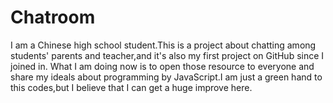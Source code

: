 # Chatroom
I am a Chinese high school student.This is a project about chatting among students' parents and teacher,and it's also my first project on GitHub since I joined in.
What I am doing now is to open those resource to everyone and share my ideals about programming by JavaScript.I am just a green hand to this codes,but I believe that I can get a huge improve here.
